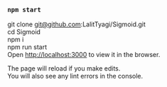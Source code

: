 ### `npm start`

git clone git@github.com:LalitTyagi/Sigmoid.git  
cd Sigmoid  
npm i  
npm run start  
Open [http://localhost:3000](http://localhost:3000) to view it in the browser.

The page will reload if you make edits.<br />
You will also see any lint errors in the console.

